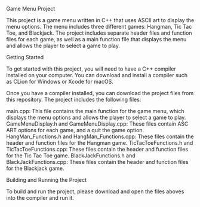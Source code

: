 Game Menu Project

This project is a game menu written in C++ that uses ASCII art to display the menu options. The menu includes three different games: Hangman, Tic Tac Toe, and Blackjack. The project includes separate header files and function files for each game, as well as a main function file that displays the menu and allows the player to select a game to play.

Getting Started

To get started with this project, you will need to have a C++ compiler installed on your computer. You can download and install a compiler such as CLion for Windows or Xcode for macOS.

Once you have a compiler installed, you can download the project files from this repository. The project includes the following files:

main.cpp: This file contains the main function for the game menu, which displays the menu options and allows the player to select a game to play.
GameMenuDisplay.h and GameMenuDisplay.cpp: These files contain ASC ART options for each game, and a quit the game option.
HangMan_Functions.h and HangMan_Functions.cpp: These files contain the header and function files for the Hangman game.
TicTacToeFunctions.h and TicTacToeFunctions.cpp: These files contain the header and function files for the Tic Tac Toe game.
BlackJackFunctions.h and BlackJackFunctions.cpp: These files contain the header and function files for the Blackjack game.

Building and Running the Project

To build and run the project, please download and open the files aboves into the compiler and run it. 



